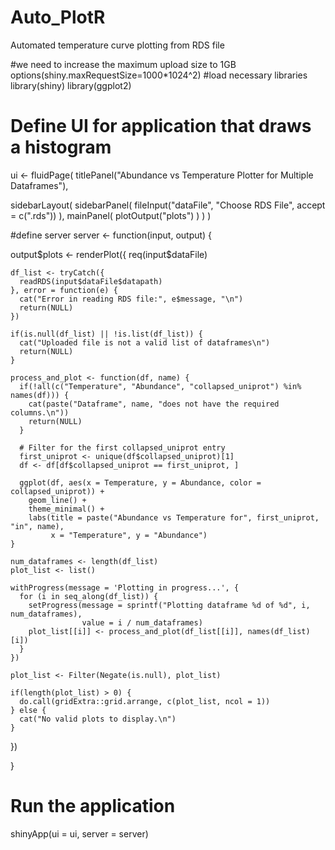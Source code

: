 # Auto_PlotR
Automated temperature curve plotting from RDS file

#we need to increase the maximum upload size to 1GB
options(shiny.maxRequestSize=1000*1024^2)
#load necessary libraries
library(shiny)
library(ggplot2)

# Define UI for application that draws a histogram
ui <- fluidPage(
  titlePanel("Abundance vs Temperature Plotter for Multiple Dataframes"),

  sidebarLayout(
    sidebarPanel(
      fileInput("dataFile", "Choose RDS File", accept = c(".rds"))
    ),
    mainPanel(
      plotOutput("plots")
    )
  )
)
       
#define server
server <- function(input, output) {
  
  output$plots <- renderPlot({
    req(input$dataFile)
    
    df_list <- tryCatch({
      readRDS(input$dataFile$datapath)
    }, error = function(e) {
      cat("Error in reading RDS file:", e$message, "\n")
      return(NULL)
    })
    
    if(is.null(df_list) || !is.list(df_list)) {
      cat("Uploaded file is not a valid list of dataframes\n")
      return(NULL)
    }
    
    process_and_plot <- function(df, name) {
      if(!all(c("Temperature", "Abundance", "collapsed_uniprot") %in% names(df))) {
        cat(paste("Dataframe", name, "does not have the required columns.\n"))
        return(NULL)
      }
      
      # Filter for the first collapsed_uniprot entry
      first_uniprot <- unique(df$collapsed_uniprot)[1]
      df <- df[df$collapsed_uniprot == first_uniprot, ]
      
      ggplot(df, aes(x = Temperature, y = Abundance, color = collapsed_uniprot)) +
        geom_line() +
        theme_minimal() +
        labs(title = paste("Abundance vs Temperature for", first_uniprot, "in", name), 
             x = "Temperature", y = "Abundance")
    }
    
    num_dataframes <- length(df_list)
    plot_list <- list()
    
    withProgress(message = 'Plotting in progress...', {
      for (i in seq_along(df_list)) {
        setProgress(message = sprintf("Plotting dataframe %d of %d", i, num_dataframes),
                    value = i / num_dataframes)
        plot_list[[i]] <- process_and_plot(df_list[[i]], names(df_list)[i])
      }
    })
    
    plot_list <- Filter(Negate(is.null), plot_list)
    
    if(length(plot_list) > 0) {
      do.call(gridExtra::grid.arrange, c(plot_list, ncol = 1))
    } else {
      cat("No valid plots to display.\n")
    }
  })
  
}
# Run the application 
shinyApp(ui = ui, server = server)

